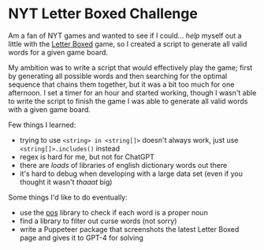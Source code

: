 # NYT Letter Boxed Challenge

Am a fan of NYT games and wanted to see if I could... *help* myself out a little with the [Letter Boxed](https://www.nytimes.com/puzzles/letter-boxed) game, so I created a script to generate all valid words for a given game board.

My ambition was to write a script that would effectively play the game; first by generating all possible words and then searching for the optimal sequence that chains them together, but it was a bit too much for one afternoon. I set a timer for an hour and started working, though I wasn't able to write the script to finish the game I was able to generate all valid words with a given game board.

Few things I learned:

 - trying to use `<string> in <string[]>` doesn't always work, just use `<string[]>.includes()` instead
 - regex is hard for me, but not for ChatGPT
 - there are *loads* of libraries of english dictionary words out there
 - it's hard to debug when developing with a large data set (even if you thought it wasn't *thaaat* big)
 
 Some things I'd like to do eventually:
 
 - use the [pos](https://www.npmjs.com/package/pos) library to check if each word is a proper noun
 - find a library to filter out curse words (not sorry)
 - write a Puppeteer package that screenshots the latest Letter Boxed page and gives it to GPT-4 for solving
